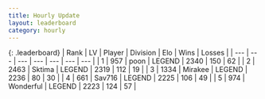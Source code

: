 ```yaml
---
title: Hourly Update
layout: leaderboard
category: hourly
---
```


{: .leaderboard}
| Rank | LV | Player | Division | Elo | Wins | Losses |
| --- | --- | --- | --- | --- | --- | --- |
| <span data-change="0">1</span> | 957 | <span title="ID: 540690">poon</span> | LEGEND | <span data-change="0">2340</span> | <span data-change="0">150</span> | <span data-change="0">62</span> |
| <span data-change="0">2</span> | 2463 | <span title="ID: 353063">Sktima</span> | LEGEND | <span data-change="0">2319</span> | <span data-change="0">112</span> | <span data-change="0">19</span> |
| <span data-change="0">3</span> | 1334 | <span title="ID: 416373">Mirakee</span> | LEGEND | <span data-change="0">2236</span> | <span data-change="0">80</span> | <span data-change="0">30</span> |
| <span data-change="0">4</span> | 661 | <span title="ID: 556277">Sav716</span> | LEGEND | <span data-change="0">2225</span> | <span data-change="0">106</span> | <span data-change="0">49</span> |
| <span data-change="0">5</span> | 974 | <span title="ID: 692745">Wonderful</span> | LEGEND | <span data-change="0">2223</span> | <span data-change="0">124</span> | <span data-change="0">57</span> |